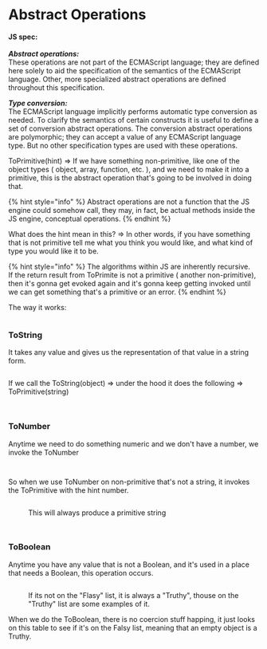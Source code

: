 # Abstract Operations

**JS spec:**\
\
_**Abstract operations:**_\
These operations are not part of the ECMAScript language; they are defined here solely to aid the specification of the semantics of the ECMAScript language. Other, more specialized abstract operations are defined throughout this specification.

_**Type conversion:**_\
The ECMAScript language implicitly performs automatic type conversion as needed. To clarify the semantics of certain constructs it is useful to define a set of conversion abstract operations. The conversion abstract operations are polymorphic; they can accept a value of any ECMAScript language type. But no other specification types are used with these operations.



ToPrimitive(hint) => If we have something non-primitive, like one of the object types ( object, array, function, etc. ), and we need to make it into a primitive, this is the abstract operation that's going to be involved in doing that.

{% hint style="info" %}
Abstract operations are not a function that the JS engine could somehow call, they may, in fact, be actual methods inside the JS engine, conceptual operations.
{% endhint %}

What does the hint mean in this? => In other words, if you have something that is not primitive tell me what you think you would like, and what kind of type you would like it to be.

{% hint style="info" %}
The algorithms within JS are inherently recursive.\
If the return result from ToPrimite is not a primitive ( another non-primitive), then it's gonna get evoked again and it's gonna keep getting invoked until we can get something that's a primitive or an error.
{% endhint %}

The way it works:

<figure><img src="../.gitbook/assets/Screen Shot 2023-01-12 at 11.05.45.png" alt=""><figcaption></figcaption></figure>

### ToString

It takes any value and gives us the representation of that value in a string form.

<figure><img src="../.gitbook/assets/Screen Shot 2023-01-12 at 11.09.15.png" alt=""><figcaption></figcaption></figure>

If we call the ToString(object) => under the hood it does the following => ToPrimitive(string)

<figure><img src="../.gitbook/assets/Screen Shot 2023-01-12 at 11.11.15.png" alt=""><figcaption></figcaption></figure>

<figure><img src="../.gitbook/assets/Screen Shot 2023-01-12 at 11.12.51.png" alt=""><figcaption></figcaption></figure>

### ToNumber

Anytime we need to do something numeric and we don't have a number, we invoke the ToNumber

<figure><img src="../.gitbook/assets/Screen Shot 2023-01-12 at 12.10.35.png" alt=""><figcaption></figcaption></figure>

<figure><img src="../.gitbook/assets/Screen Shot 2023-01-12 at 12.12.40.png" alt=""><figcaption></figcaption></figure>

So when we use ToNumber on non-primitive that's not a string, it invokes the ToPrimitive with the hint number.

<figure><img src="../.gitbook/assets/Screen Shot 2023-01-12 at 12.14.48.png" alt=""><figcaption><p>This will always produce a primitive string</p></figcaption></figure>

<figure><img src="../.gitbook/assets/Screen Shot 2023-01-12 at 12.16.10.png" alt=""><figcaption></figcaption></figure>

<figure><img src="../.gitbook/assets/Screen Shot 2023-01-12 at 12.17.13.png" alt=""><figcaption></figcaption></figure>

### ToBoolean

Anytime you have any value that is not a Boolean, and it's used in a place that needs a Boolean, this operation occurs.

&#x20;

<figure><img src="../.gitbook/assets/Screen Shot 2023-01-12 at 16.15.56.png" alt=""><figcaption><p>If its not on the "Flasy" list, it is always a "Truthy", thouse on the "Truthy" list are some examples of it.</p></figcaption></figure>

When we do the ToBoolean, there is no coercion stuff happing, it just looks on this table to see if it's on the Falsy list, meaning that an empty object is a Truthy.
